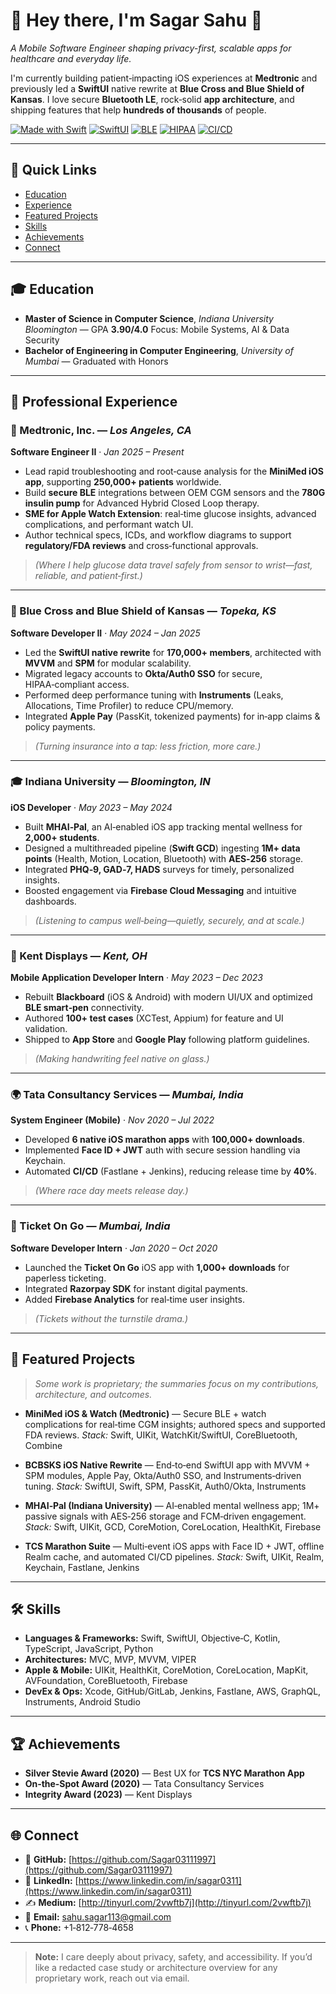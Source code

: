 # 👋 Hey there, I'm **Sagar Sahu** 🚀

*A Mobile Software Engineer shaping privacy-first, scalable apps for healthcare and everyday life.*

I'm currently building patient‑impacting iOS experiences at **Medtronic** and previously led a **SwiftUI** native rewrite at **Blue Cross and Blue Shield of Kansas**. I love secure **Bluetooth LE**, rock‑solid **app architecture**, and shipping features that help **hundreds of thousands** of people.

<div align="left">

[![Made with Swift](https://img.shields.io/badge/iOS-Swift-orange)](#)
[![SwiftUI](https://img.shields.io/badge/UI-SwiftUI-blue)](#)
[![BLE](https://img.shields.io/badge/Connectivity-BLE-4c9)](#)
[![HIPAA](https://img.shields.io/badge/Healthcare-HIPAA-blueviolet)](#)
[![CI/CD](https://img.shields.io/badge/CI%2FCD-Fastlane%20%2B%20Jenkins-success)](#)

</div>

---

## 🧭 Quick Links

* [Education](#-education)
* [Experience](#-professional-experience)
* [Featured Projects](#-featured-projects)
* [Skills](#-skills)
* [Achievements](#-achievements)
* [Connect](#-connect)

---

## 🎓 Education

* **Master of Science in Computer Science**, *Indiana University Bloomington* — GPA **3.90/4.0**
  Focus: Mobile Systems, AI & Data Security
* **Bachelor of Engineering in Computer Engineering**, *University of Mumbai* — Graduated with Honors

---

## 💼 Professional Experience

### 🏥 Medtronic, Inc. — *Los Angeles, CA*

**Software Engineer II** · *Jan 2025 – Present*

* Lead rapid troubleshooting and root‑cause analysis for the **MiniMed iOS app**, supporting **250,000+ patients** worldwide.
* Build **secure BLE** integrations between OEM CGM sensors and the **780G insulin pump** for Advanced Hybrid Closed Loop therapy.
* **SME for Apple Watch Extension**: real‑time glucose insights, advanced complications, and performant watch UI.
* Author technical specs, ICDs, and workflow diagrams to support **regulatory/FDA reviews** and cross‑functional approvals.

> *(Where I help glucose data travel safely from sensor to wrist—fast, reliable, and patient‑first.)*

---

### 🏢 Blue Cross and Blue Shield of Kansas — *Topeka, KS*

**Software Developer II** · *May 2024 – Jan 2025*

* Led the **SwiftUI native rewrite** for **170,000+ members**, architected with **MVVM** and **SPM** for modular scalability.
* Migrated legacy accounts to **Okta/Auth0 SSO** for secure, HIPAA‑compliant access.
* Performed deep performance tuning with **Instruments** (Leaks, Allocations, Time Profiler) to reduce CPU/memory.
* Integrated **Apple Pay** (PassKit, tokenized payments) for in‑app claims & policy payments.

> *(Turning insurance into a tap: less friction, more care.)*

---

### 🎓 Indiana University — *Bloomington, IN*

**iOS Developer** · *May 2023 – May 2024*

* Built **MHAI‑Pal**, an AI‑enabled iOS app tracking mental wellness for **2,000+ students**.
* Designed a multithreaded pipeline (**Swift GCD**) ingesting **1M+ data points** (Health, Motion, Location, Bluetooth) with **AES‑256** storage.
* Integrated **PHQ‑9, GAD‑7, HADS** surveys for timely, personalized insights.
* Boosted engagement via **Firebase Cloud Messaging** and intuitive dashboards.

> *(Listening to campus well‑being—quietly, securely, and at scale.)*

---

### 📱 Kent Displays — *Kent, OH*

**Mobile Application Developer Intern** · *May 2023 – Dec 2023*

* Rebuilt **Blackboard** (iOS & Android) with modern UI/UX and optimized **BLE smart‑pen** connectivity.
* Authored **100+ test cases** (XCTest, Appium) for feature and UI validation.
* Shipped to **App Store** and **Google Play** following platform guidelines.

> *(Making handwriting feel native on glass.)*

---

### 🌍 Tata Consultancy Services — *Mumbai, India*

**System Engineer (Mobile)** · *Nov 2020 – Jul 2022*

* Developed **6 native iOS marathon apps** with **100,000+ downloads**.
* Implemented **Face ID + JWT** auth with secure session handling via Keychain.
* Automated **CI/CD** (Fastlane + Jenkins), reducing release time by **40%**.

> *(Where race day meets release day.)*

---

### 🚆 Ticket On Go — *Mumbai, India*

**Software Developer Intern** · *Jan 2020 – Oct 2020*

* Launched the **Ticket On Go** iOS app with **1,000+ downloads** for paperless ticketing.
* Integrated **Razorpay SDK** for instant digital payments.
* Added **Firebase Analytics** for real‑time user insights.

> *(Tickets without the turnstile drama.)*

---

## 🚀 Featured Projects

> *Some work is proprietary; the summaries focus on my contributions, architecture, and outcomes.*

* **MiniMed iOS & Watch (Medtronic)** — Secure BLE + watch complications for real‑time CGM insights; authored specs and supported FDA reviews.
  *Stack:* Swift, UIKit, WatchKit/SwiftUI, CoreBluetooth, Combine

* **BCBSKS iOS Native Rewrite** — End‑to‑end SwiftUI app with MVVM + SPM modules, Apple Pay, Okta/Auth0 SSO, and Instruments‑driven tuning.
  *Stack:* SwiftUI, Swift, SPM, PassKit, Auth0/Okta, Instruments

* **MHAI‑Pal (Indiana University)** — AI‑enabled mental wellness app; 1M+ passive signals with AES‑256 storage and FCM‑driven engagement.
  *Stack:* Swift, UIKit, GCD, CoreMotion, CoreLocation, HealthKit, Firebase

* **TCS Marathon Suite** — Multi‑event iOS apps with Face ID + JWT, offline Realm cache, and automated CI/CD pipelines.
  *Stack:* Swift, UIKit, Realm, Keychain, Fastlane, Jenkins

---

## 🛠 Skills

* **Languages & Frameworks:** Swift, SwiftUI, Objective‑C, Kotlin, TypeScript, JavaScript, Python
* **Architectures:** MVC, MVP, MVVM, VIPER
* **Apple & Mobile:** UIKit, HealthKit, CoreMotion, CoreLocation, MapKit, AVFoundation, CoreBluetooth, Firebase
* **DevEx & Ops:** Xcode, GitHub/GitLab, Jenkins, Fastlane, AWS, GraphQL, Instruments, Android Studio

---

## 🏆 Achievements

* **Silver Stevie Award (2020)** — Best UX for **TCS NYC Marathon App**
* **On‑the‑Spot Award (2020)** — Tata Consultancy Services
* **Integrity Award (2023)** — Kent Displays

---

## 🌐 Connect

* 🔗 **GitHub:** [https://github.com/Sagar03111997](https://github.com/Sagar03111997)
* 🔗 **LinkedIn:** [https://www.linkedin.com/in/sagar0311](https://www.linkedin.com/in/sagar0311)
* ✍️ **Medium:** [http://tinyurl.com/2vwftb7j](http://tinyurl.com/2vwftb7j)
* 📧 **Email:** [sahu.sagar113@gmail.com](mailto:sahu.sagar113@gmail.com)
* 📞 **Phone:** +1‑812‑778‑4658

---

> **Note:** I care deeply about privacy, safety, and accessibility. If you’d like a redacted case study or architecture overview for any proprietary work, reach out via email.
